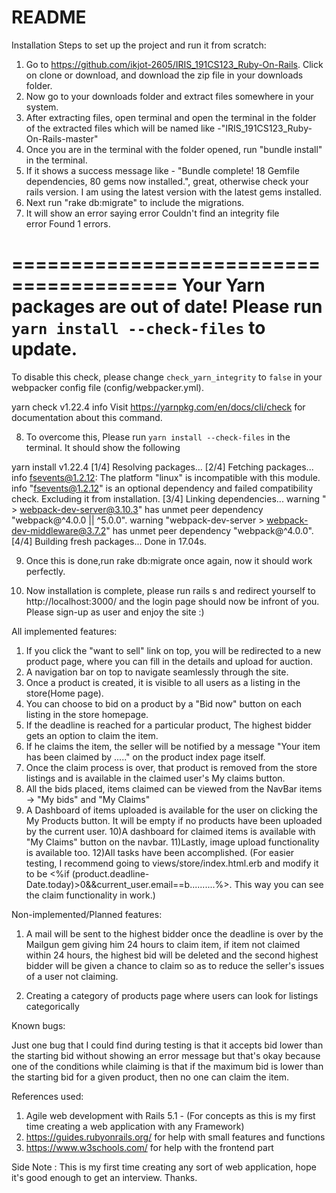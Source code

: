 # README

Installation Steps to set up the project and run it from scratch: 




1) Go to https://github.com/ikjot-2605/IRIS_191CS123_Ruby-On-Rails. Click on clone or download, and download the zip file in your downloads folder.
2) Now go to your downloads folder and extract files somewhere in your system.
3) After extracting files, open terminal and open the terminal in the folder of the extracted files which will be named like -"IRIS_191CS123_Ruby-On-Rails-master"
4) Once you are in the terminal with the folder opened, run "bundle install" in the terminal.
5) If it shows a success message like - "Bundle complete! 18 Gemfile dependencies, 80 gems now installed.", great, otherwise check your rails version. I am using the latest version with the latest gems installed.
6) Next run "rake db:migrate" to include the migrations.
7) It will show an error saying 
error Couldn't find an integrity file                                                                                                                                                                      
error Found 1 errors.                                                                                                                                                                                      


========================================
  Your Yarn packages are out of date!
  Please run `yarn install --check-files` to update.
========================================


To disable this check, please change `check_yarn_integrity`
to `false` in your webpacker config file (config/webpacker.yml).


yarn check v1.22.4
info Visit https://yarnpkg.com/en/docs/cli/check for documentation about this command.

8) To overcome this, Please run `yarn install --check-files` in the terminal.
  It should show the following
  
  yarn install v1.22.4
[1/4] Resolving packages...
[2/4] Fetching packages...
info fsevents@1.2.12: The platform "linux" is incompatible with this module.
info "fsevents@1.2.12" is an optional dependency and failed compatibility check. Excluding it from installation.
[3/4] Linking dependencies...
warning " > webpack-dev-server@3.10.3" has unmet peer dependency "webpack@^4.0.0 || ^5.0.0".
warning "webpack-dev-server > webpack-dev-middleware@3.7.2" has unmet peer dependency "webpack@^4.0.0".
[4/4] Building fresh packages...
Done in 17.04s.


9) Once this is done,run rake db:migrate once again, now it should work perfectly.


10) Now installation is complete, please run rails s and redirect yourself to http://localhost:3000/ and the login page should now be infront of you. Please sign-up as user and enjoy the site :)




All implemented features:

1) If you click the "want to sell" link on top, you will be redirected to a new product page, where you can fill in the details and upload for auction.
2) A navigation bar on top to navigate seamlessly through the site.
3) Once a product is created, it is visible to all users as a listing in the store(Home page).
4) You can choose to bid on a product by a "Bid now" button on each listing in the store homepage.
5) If the deadline is reached for a particular product, The highest bidder gets an option to claim the item.
6) If he claims the item, the seller will be notified by a message "Your item has been claimed by ....." on the product  index page itself.
7) Once the claim process is over, that product is removed from the store listings and is available in the claimed user's My claims button.
8) All the bids placed, items claimed can be viewed from the NavBar items -> "My bids" and "My Claims"
9) A Dashboard of items uploaded is available for the user on clicking the My Products button. It will be empty if no products have been uploaded by the current user.
10)A dashboard for claimed items is available with "My Claims" button on the navbar.
11)Lastly, image upload functionality is available too.
12)All tasks have been accomplished.
(For easier testing, I recommend going to views/store/index.html.erb and modify it to be <%if (product.deadline-Date.today)>0&&current_user.email==b..........%>. This way you can see the claim functionality in work.)



Non-implemented/Planned features:

1) A mail will be sent to the highest bidder once the deadline is over by the Mailgun gem giving him 24 hours to claim item, if item not claimed within 24 hours, the highest bid will be deleted and the second highest bidder will be given a chance to claim so as to reduce the seller's issues of a user not claiming.

2) Creating a category of products page where users can look for listings categorically


Known bugs:

Just one bug that I could find during testing is that it accepts bid lower than the starting bid without showing an error message but that's okay because one of the conditions while claiming is that if the maximum bid is lower than the starting bid for a given product, then no one can claim the item.

References used:
1) Agile web development with Rails 5.1 - (For concepts as this is my first time creating a web application with any Framework)
2) https://guides.rubyonrails.org/ for help with small features and functions
3) https://www.w3schools.com/ for help with the frontend part

Side Note : This is my first time creating any sort of web application, hope it's good enough to get an interview.
Thanks.

